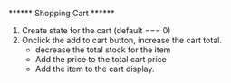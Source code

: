 ****** Shopping Cart ******

1.  Create state for the cart (default === 0)
2.  Onclick the add to cart button, increase the cart total.
     - decrease the total stock for the item
     - Add the price to the total cart price
     - Add the item to the cart display.

